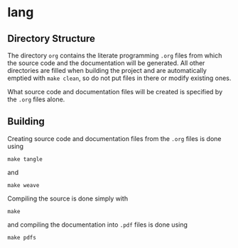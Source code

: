 lang
====

Directory Structure
-------------------

The directory `org` contains the literate programming `.org` files
from which the source code and the documentation will be generated.
All other directories are filled when building the project and are
automatically emptied with `make clean`, so do not put files in there
or modify existing ones.

What source code and documentation files will be created is specified
by the `.org` files alone.


Building
--------

Creating source code and documentation files from the `.org` files is
done using

```make tangle```

and

```make weave```

Compiling the source is done simply with

```make```

and compiling the documentation into `.pdf` files is done using

```make pdfs```
